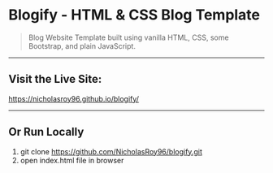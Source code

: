 # Blogify - HTML & CSS Blog Template
>Blog Website Template built using vanilla HTML, CSS, some Bootstrap, and plain JavaScript.

----

## Visit the Live Site:

https://nicholasroy96.github.io/blogify/

----

## Or Run Locally
1. git clone https://github.com/NicholasRoy96/blogify.git
2. open index.html file in browser
